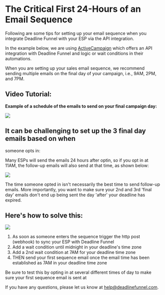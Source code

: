# The Critical First 24-Hours of an Email Sequence

Following are some tips for setting up your email sequence when you integrate Deadline Funnel with your ESP via the API integration.

In the example below, we are using [ActiveCampaign](https://documentation.deadlinefunnel.com/article/244-how-to-%20integrate-deadline-funnel-with-activecampaign-api) which offers an API integration with Deadline Funnel and logic or wait conditions in their automations.

When you are setting up your sales email sequence, we recommend sending multiple emails on the final day of your campaign, i.e., 9AM, 2PM, and 7PM.

## Video Tutorial:

**Example of a schedule of the emails to send on your final campaign day:**

![](https://d33v4339jhl8k0.cloudfront.net/docs/assets/53974d6ce4b0c76107b109d1/images/5b0ee3810428632c466a5944/file-y7XlGwaNzz.png)

## It can be challenging to set up the 3 final day emails based on when

someone opts in:

Many ESPs will send the emails 24 hours after optin, so if you opt in at 11AM, the follow-up emails will also send at that time, as shown below:

![](https://d33v4339jhl8k0.cloudfront.net/docs/assets/53974d6ce4b0c76107b109d1/images/5b0eeb820428632c466a597d/file-A5KKIm0tRP.png)

The time someone opted in isn't necessarily the best time to send follow-up emails. More importantly, you want to make sure your 2nd and 3rd 'final day' emails don't end up being sent the day 'after' your deadline has expired.

## Here's how to solve this:

![](https://d33v4339jhl8k0.cloudfront.net/docs/assets/53974d6ce4b0c76107b109d1/images/5b0f03f50428632c466a5ad3/file-%20ZLfOkRFTt5.png)

1. As soon as someone enters the sequence trigger the http post \(webhook\) to sync your ESP with Deadline Funnel
2. Add a wait condition until midnight in your deadline's time zone
3. Add a 2nd wait condition at 7AM for your deadline time zone
4. THEN send your first sequence email once the email time has been established as 7AM in your deadline time zone

Be sure to test this by opting in at several different times of day to make sure your first sequence email is sent at

If you have any questions, please let us know at [help@deadlinefunnel.com](mailto:mailto:help@deadlinefunnel.com).

